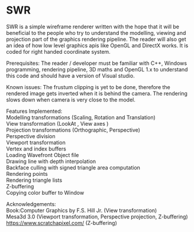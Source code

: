 # SWR
SWR is a simple wireframe renderer written with the hope that it will be beneficial to the people who
try to understand the modelling, viewing and projection part of the graphics rendering pipeline. 
The reader will also get an idea of how low level graphics apis like OpenGL and DirectX works.
It is coded for right handed coordinate system.

Prerequisites:
The reader / developer must be familiar with C++, Windows programming, rendering pipeline, 
3D maths and OpenGL 1.x to understand this code and should have a version of Visual studio.

Known issues: 
The frustum clipping is yet to be done, therefore the rendered image gets inverted when 
it is behind the camera. The rendering slows down when camera is very close to the model.  
  
Features Implemented:  
Modelling transformations (Scaling, Rotation and Translation)  
View transformation  (LookAt , View axes )  
Projection transformations (Orthographic, Perspective)  
Perspective division  
Viewport transformation  
Vertex and index buffers  
Loading Wavefront Object file  
Drawing line with depth interpolation  
Backface culling with signed triangle area computation  
Rendering points  
Rendering triangle lists  
Z-buffering  
Copying color buffer to Window  
  
Acknowledgements:  
Book:Computer Graphics by F.S. Hill Jr. (View transformation)  
Mesa3d 3.0  (Viewport transformation, Perspective projection, Z-buffering)  
https://www.scratchapixel.com/ (Z-buffering)  
